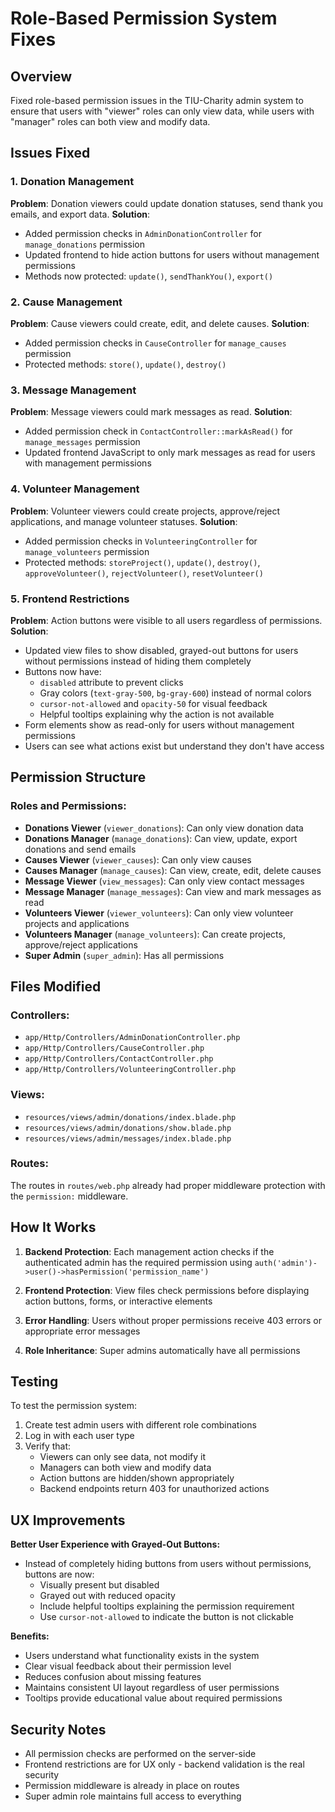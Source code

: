 # Role-Based Permission System Fixes

## Overview
Fixed role-based permission issues in the TIU-Charity admin system to ensure that users with "viewer" roles can only view data, while users with "manager" roles can both view and modify data.

## Issues Fixed

### 1. Donation Management
**Problem**: Donation viewers could update donation statuses, send thank you emails, and export data.
**Solution**: 
- Added permission checks in `AdminDonationController` for `manage_donations` permission
- Updated frontend to hide action buttons for users without management permissions
- Methods now protected: `update()`, `sendThankYou()`, `export()`

### 2. Cause Management  
**Problem**: Cause viewers could create, edit, and delete causes.
**Solution**:
- Added permission checks in `CauseController` for `manage_causes` permission
- Protected methods: `store()`, `update()`, `destroy()`

### 3. Message Management
**Problem**: Message viewers could mark messages as read.
**Solution**:
- Added permission check in `ContactController::markAsRead()` for `manage_messages` permission
- Updated frontend JavaScript to only mark messages as read for users with management permissions

### 4. Volunteer Management
**Problem**: Volunteer viewers could create projects, approve/reject applications, and manage volunteer statuses.
**Solution**:
- Added permission checks in `VolunteeringController` for `manage_volunteers` permission
- Protected methods: `storeProject()`, `update()`, `destroy()`, `approveVolunteer()`, `rejectVolunteer()`, `resetVolunteer()`

### 5. Frontend Restrictions
**Problem**: Action buttons were visible to all users regardless of permissions.
**Solution**:
- Updated view files to show disabled, grayed-out buttons for users without permissions instead of hiding them completely
- Buttons now have:
  - `disabled` attribute to prevent clicks
  - Gray colors (`text-gray-500`, `bg-gray-600`) instead of normal colors
  - `cursor-not-allowed` and `opacity-50` for visual feedback
  - Helpful tooltips explaining why the action is not available
- Form elements show as read-only for users without management permissions
- Users can see what actions exist but understand they don't have access

## Permission Structure

### Roles and Permissions:
- **Donations Viewer** (`viewer_donations`): Can only view donation data
- **Donations Manager** (`manage_donations`): Can view, update, export donations and send emails
- **Causes Viewer** (`viewer_causes`): Can only view causes
- **Causes Manager** (`manage_causes`): Can view, create, edit, delete causes  
- **Message Viewer** (`view_messages`): Can only view contact messages
- **Message Manager** (`manage_messages`): Can view and mark messages as read
- **Volunteers Viewer** (`viewer_volunteers`): Can only view volunteer projects and applications
- **Volunteers Manager** (`manage_volunteers`): Can create projects, approve/reject applications
- **Super Admin** (`super_admin`): Has all permissions

## Files Modified

### Controllers:
- `app/Http/Controllers/AdminDonationController.php`
- `app/Http/Controllers/CauseController.php`
- `app/Http/Controllers/ContactController.php`
- `app/Http/Controllers/VolunteeringController.php`

### Views:
- `resources/views/admin/donations/index.blade.php`
- `resources/views/admin/donations/show.blade.php`
- `resources/views/admin/messages/index.blade.php`

### Routes:
The routes in `routes/web.php` already had proper middleware protection with the `permission:` middleware.

## How It Works

1. **Backend Protection**: Each management action checks if the authenticated admin has the required permission using `auth('admin')->user()->hasPermission('permission_name')`

2. **Frontend Protection**: View files check permissions before displaying action buttons, forms, or interactive elements

3. **Error Handling**: Users without proper permissions receive 403 errors or appropriate error messages

4. **Role Inheritance**: Super admins automatically have all permissions

## Testing

To test the permission system:

1. Create test admin users with different role combinations
2. Log in with each user type  
3. Verify that:
   - Viewers can only see data, not modify it
   - Managers can both view and modify data
   - Action buttons are hidden/shown appropriately
   - Backend endpoints return 403 for unauthorized actions

## UX Improvements

**Better User Experience with Grayed-Out Buttons:**
- Instead of completely hiding buttons from users without permissions, buttons are now:
  - Visually present but disabled
  - Grayed out with reduced opacity
  - Include helpful tooltips explaining the permission requirement
  - Use `cursor-not-allowed` to indicate the button is not clickable

**Benefits:**
- Users understand what functionality exists in the system
- Clear visual feedback about their permission level
- Reduces confusion about missing features
- Maintains consistent UI layout regardless of user permissions
- Tooltips provide educational value about required permissions

## Security Notes

- All permission checks are performed on the server-side
- Frontend restrictions are for UX only - backend validation is the real security
- Permission middleware is already in place on routes
- Super admin role maintains full access to everything
